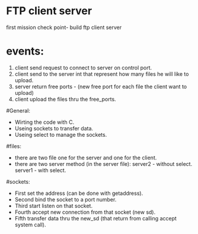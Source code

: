 # FTP client server
first mission check point- build ftp client server

# events:
1. client send request to connect to server on control port. 
2. client send to the server int that represent how many files he will like to upload.
3. server return free ports - (new free port for each file the client want to upload)
4. client upload the files thru the free_ports.

#General:
- Wirting the code with C.
- Useing sockets to transfer data.
- Useing select to manage the sockets.

#files:
- there are two file one for the server and one for the client.
- there are two server method (in the server file):
  server2 - without select.
  server1 - with select.

#sockets:
- First set the address (can be done with getaddress).
- Second bind the socket to a port number.
- Third start listen on that socket.
- Fourth accept new connection from that socket (new sd).
- Fifth transfer data thru the new_sd (that return from calling accept system call).